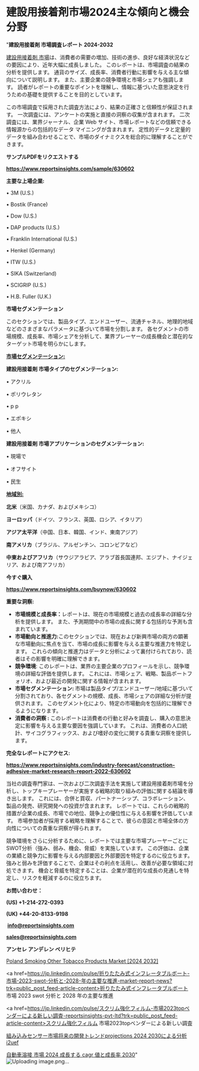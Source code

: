 # 建設用接着剤市場2024主な傾向と機会分野

"<strong>建設用接着剤 市場調査レポート 2024-2032</strong>

<a href=https://www.reportsinsights.com/sample/630602>建設用接着剤 市場</a>は、消費者の需要の増加、技術の進歩、良好な経済状況などの要因により、近年大幅に成長しました。 このレポートは、市場調査の結果の分析を提供します。 通貨のサイズ、成長率、消費者行動に影響を与える主な傾向について説明します。 また、主要企業の競争環境と市場シェアも強調します。 読者がレポートの重要なポイントを理解し、情報に基づいた意思決定を行うための基礎を提供することを目的としています。

この市場調査で採用された調査方法により、結果の正確さと信頼性が保証されます。 一次調査には、アンケートの実施と直接の洞察の収集が含まれます。 二次調査には、業界ジャーナル、企業 Web サイト、市場レポートなどの信頼できる情報源からの包括的なデータ マイニングが含まれます。 定性的データと定量的データを組み合わせることで、市場のダイナミクスを総合的に理解することができます。

<strong><b>サンプルPDFをリクエストする</b></strong>

<a href=https://www.reportsinsights.com/sample/630602><strong><u>https://www.reportsinsights.com/sample/630602</u></strong></a>

<strong>主要な上場企業:</strong>

• 3M (U.S.)

• Bostik (France)

• Dow (U.S.)

• DAP products (U.S.)

• Franklin International (U.S.)

• Henkel (Germany)

• ITW (U.S.)

• SIKA (Switzerland)

• SCIGRIP (U.S.)

• H.B. Fuller (U.K.)

<strong>市場セグメンテーション</strong>

このセクションでは、製品タイプ、エンドユーザー、流通チャネル、地理的地域などのさまざまなパラメータに基づいて市場を分割します。 各セグメントの市場規模、成長率、市場シェアを分析して、業界プレーヤーの成長機会と潜在的なターゲット市場を明らかにします。

<strong><u>市場セグメンテーション</u></strong><strong><u>:</u></strong>

<strong>建設用接着剤 市場タイプのセグメンテーション:</strong>

• アクリル

• ポリウレタン

• p p

• エポキシ

• 他人

<strong>建設用接着剤 市場アプリケーションのセグメンテーション:</strong>

• 現場で

• オフサイト

• 民生

<strong><u>地域別</u></strong><strong><u>:</u></strong>

<strong>北米</strong>（米国、カナダ、およびメキシコ）

<strong>ヨーロッパ</strong>（ドイツ、フランス、英国、ロシア、イタリア）

<strong>アジア太平洋</strong>（中国、日本、韓国、インド、東南アジア）

<strong>南アメリカ</strong>（ブラジル、アルゼンチン、コロンビアなど）

<strong>中東およびアフリカ</strong>（サウジアラビア、アラブ首長国連邦、エジプト、ナイジェリア、および南アフリカ）

<strong>今すぐ購入</strong>

<a href=https://www.reportsinsights.com/buynow/630602><strong><u>https://www.reportsinsights.com/buynow/630602</u></strong></a>

<strong>重要な洞察:</strong>
<ul>
  <li><strong>市場規模と成長率：</strong>レポートは、現在の市場規模と過去の成長率の詳細な分析を提供します。 また、予測期間中の市場の成長に関する包括的な予測も含まれています。</li>
  <li><strong>市場動向と推進力:</strong>このセクションでは、現在および新興市場の両方の顕著な市場動向に焦点を当て、市場の成長に影響を与える主要な推進力を特定します。 これらの傾向と推進力はデータと分析によって裏付けられており、読者はその影響を明確に理解できます。</li>
  <li><strong>競争環境</strong>: このレポートは、業界の主要企業のプロフィールを示し、競争環境の詳細な評価を提供します。 これには、市場シェア、戦略、製品ポートフォリオ、および最近の開発に関する情報が含まれます。</li>
  <li><strong>市場セグメンテーション: </strong>市場は製品タイプ/エンドユーザー/地域に基づいて分割されており、各セグメントの規模、成長、市場シェアの詳細な分析が提供されます。 このセグメント化により、特定の市場動向を包括的に理解できるようになります。</li>
  <li><strong>消費者の洞察 : </strong>このレポートは消費者の行動と好みを調査し、購入の意思決定に影響を与える主要な要因を強調しています。 これは、消費者の人口統計、サイコグラフィックス、および嗜好の変化に関する貴重な洞察を提供します。</li>
</ul>
<strong>完全なレポートにアクセス:</strong>

<a href=https://www.reportsinsights.com/industry-forecast/construction-adhesive-market-research-report-2022-630602><strong><u><b>https://www.reportsinsights.com/industry-forecast/construction-adhesive-market-research-report-2022-630602</b></u></strong></a>

当社の調査専門家は、一次および二次調査手法を実施して建設用接着剤市場を分析し、トップキープレーヤーが実施する戦略的取り組みの評価に関する結論を導き出します。 これには、合併と買収、パートナーシップ、コラボレーション、製品の発売、研究開発への投資が含まれます。 レポートでは、これらの戦略的措置が企業の成長、市場での地位、競争上の優位性に与える影響を評価しています。 市場参加者が採用する戦略を理解することで、彼らの意図と市場全体の方向性についての貴重な洞察が得られます。

競争環境をさらに分析するために、レポートでは主要な市場プレーヤーごとにSWOT分析（強み、弱み、機会、脅威）を実施しています。 この評価は、企業の業績と競争力に影響を与える内部要因と外部要因を特定するのに役立ちます。 強みと弱みを評価することで、企業はその利点を活用し、改善が必要な領域に対処できます。 機会と脅威を特定することは、企業が潜在的な成長の見通しを特定し、リスクを軽減するのに役立ちます。

<strong>お問い合わせ：</strong>

<strong>(US) +1-214-272-0393</strong>

<strong>(UK) +44-20-8133-9198</strong>

<strong> </strong><a href=info@reportsinsights.com><strong><u>info@reportsinsights.com</u></strong></a>

<a href=sales@reportsinsights.com><strong><u>sales@reportsinsights.com</u></strong></a>

<strong>アンセレ アンデレン ベリヒテ</strong>

<a href=https://www.linkedin.com/pulse/poland-smoking-other-tobacco-products-market-2024-xmzje/>Poland Smoking Other Tobacco Products Market [2024 2032]</a>

<a href=https://jp.linkedin.com/pulse/折りたたみ式インフレータブルボート-市場-2023-swot-分析と-2028-年の主要な推進-market-report-news?trk=public_post_feed-article-content>折りたたみ式インフレータブルボート 市場 2023 swot 分析と 2028 年の主要な推進</a>

<a href=https://jp.linkedin.com/pulse/スクリム強化フィルム-市場2023topベンダーによる新しい調査-reportsinsights-pvt-ltd?trk=public_post_feed-article-content>スクリム強化フィルム 市場2023topベンダーによる新しい調査</a>

<a href=https://www.linkedin.com/pulse/組み込みセンサー市場将来の開発トレンドprojections-2024-2030による分析-i2uef/>組み込みセンサー市場将来の開発トレンドprojections 2024 2030による分析 i2uef</a>

<a href=https://www.linkedin.com/pulse/自動車溶接-市場-2024-成長する-cagr-値と成長率-2030-tribunal-analytics-360-vmyaf/>自動車溶接 市場 2024 成長する cagr 値と成長率 2030</a>"
![Uploading image.png…]()
